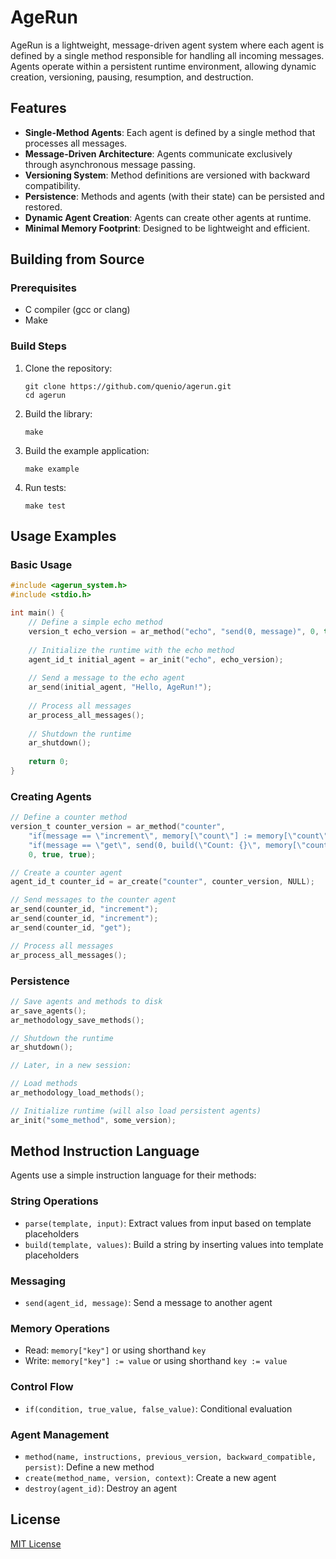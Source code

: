 # AgeRun

AgeRun is a lightweight, message-driven agent system where each agent is defined by a single method responsible for handling all incoming messages. Agents operate within a persistent runtime environment, allowing dynamic creation, versioning, pausing, resumption, and destruction.

## Features

- **Single-Method Agents**: Each agent is defined by a single method that processes all messages.
- **Message-Driven Architecture**: Agents communicate exclusively through asynchronous message passing.
- **Versioning System**: Method definitions are versioned with backward compatibility.
- **Persistence**: Methods and agents (with their state) can be persisted and restored.
- **Dynamic Agent Creation**: Agents can create other agents at runtime.
- **Minimal Memory Footprint**: Designed to be lightweight and efficient.

## Building from Source

### Prerequisites

- C compiler (gcc or clang)
- Make

### Build Steps

1. Clone the repository:
   ```
   git clone https://github.com/quenio/agerun.git
   cd agerun
   ```

2. Build the library:
   ```
   make
   ```

3. Build the example application:
   ```
   make example
   ```

4. Run tests:
   ```
   make test
   ```

## Usage Examples

### Basic Usage

```c
#include <agerun_system.h>
#include <stdio.h>

int main() {
    // Define a simple echo method
    version_t echo_version = ar_method("echo", "send(0, message)", 0, true, false);
    
    // Initialize the runtime with the echo method
    agent_id_t initial_agent = ar_init("echo", echo_version);
    
    // Send a message to the echo agent
    ar_send(initial_agent, "Hello, AgeRun!");
    
    // Process all messages
    ar_process_all_messages();
    
    // Shutdown the runtime
    ar_shutdown();
    
    return 0;
}
```

### Creating Agents

```c
// Define a counter method
version_t counter_version = ar_method("counter", 
    "if(message == \"increment\", memory[\"count\"] := memory[\"count\"] + 1, \"\")\n"
    "if(message == \"get\", send(0, build(\"Count: {}\", memory[\"count\"])), \"\")",
    0, true, true);

// Create a counter agent
agent_id_t counter_id = ar_create("counter", counter_version, NULL);

// Send messages to the counter agent
ar_send(counter_id, "increment");
ar_send(counter_id, "increment");
ar_send(counter_id, "get");

// Process all messages
ar_process_all_messages();
```

### Persistence

```c
// Save agents and methods to disk
ar_save_agents();
ar_methodology_save_methods();

// Shutdown the runtime
ar_shutdown();

// Later, in a new session:

// Load methods
ar_methodology_load_methods();

// Initialize runtime (will also load persistent agents)
ar_init("some_method", some_version);
```

## Method Instruction Language

Agents use a simple instruction language for their methods:

### String Operations

- `parse(template, input)`: Extract values from input based on template placeholders
- `build(template, values)`: Build a string by inserting values into template placeholders

### Messaging

- `send(agent_id, message)`: Send a message to another agent

### Memory Operations

- Read: `memory["key"]` or using shorthand `key`
- Write: `memory["key"] := value` or using shorthand `key := value`

### Control Flow

- `if(condition, true_value, false_value)`: Conditional evaluation

### Agent Management

- `method(name, instructions, previous_version, backward_compatible, persist)`: Define a new method
- `create(method_name, version, context)`: Create a new agent
- `destroy(agent_id)`: Destroy an agent

## License

[MIT License](LICENSE)